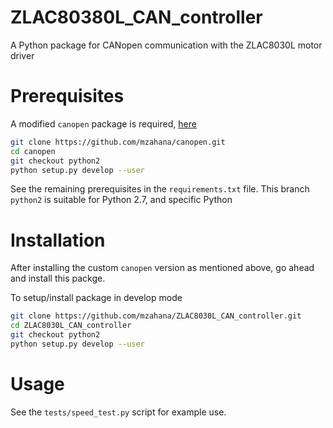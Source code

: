 # ZLAC80380L_CAN_controller
A Python package for CANopen communication with the ZLAC8030L motor driver

# Prerequisites
A modified `canopen` package is required, [here](https://github.com/mzahana/canopen/tree/python2)
```bash
git clone https://github.com/mzahana/canopen.git
cd canopen
git checkout python2
python setup.py develop --user
```

See the remaining prerequisites in the `requirements.txt` file.
This branch `python2` is suitable for Python 2.7, and specific Python

# Installation
After installing the custom `canopen` version as mentioned above, go ahead and install this packge.

To setup/install package in develop mode
```bash
git clone https://github.com/mzahana/ZLAC8030L_CAN_controller.git
cd ZLAC8030L_CAN_controller
git checkout python2
python setup.py develop --user
```
# Usage
See the `tests/speed_test.py` script for example use.

